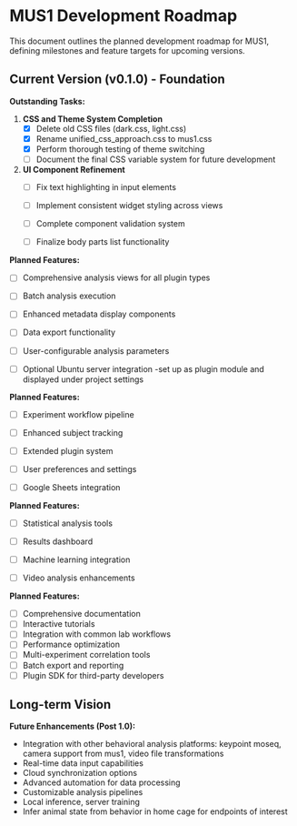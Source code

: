 # MUS1 Development Roadmap

This document outlines the planned development roadmap for MUS1, defining milestones and feature targets for upcoming versions.

## Current Version (v0.1.0) - Foundation

**Outstanding Tasks:**

1. **CSS and Theme System Completion**
   - [x] Delete old CSS files (dark.css, light.css)
   - [x] Rename unified_css_approach.css to mus1.css
   - [x] Perform thorough testing of theme switching
   - [ ] Document the final CSS variable system for future development

2. **UI Component Refinement** 
   - [ ] Fix text highlighting in input elements
   - [ ] Implement consistent widget styling across views
   - [ ] Complete component validation system
   - [ ] Finalize body parts list functionality



**Planned Features:**
- [ ] Comprehensive analysis views for all plugin types
- [ ] Batch analysis execution
- [ ] Enhanced metadata display components
- [ ] Data export functionality
- [ ] User-configurable analysis parameters
- [ ] Optional Ubuntu server integration -set up as plugin module and displayed under project settings


**Planned Features:**
- [ ] Experiment workflow pipeline
- [ ] Enhanced subject tracking
- [ ] Extended plugin system
- [ ] User preferences and settings
- [ ] Google Sheets integration


**Planned Features:**
- [ ] Statistical analysis tools
- [ ] Results dashboard
- [ ] Machine learning integration
- [ ] Video analysis enhancements


**Planned Features:**
- [ ] Comprehensive documentation
- [ ] Interactive tutorials
- [ ] Integration with common lab workflows
- [ ] Performance optimization
- [ ] Multi-experiment correlation tools
- [ ] Batch export and reporting
- [ ] Plugin SDK for third-party developers

## Long-term Vision

**Future Enhancements (Post 1.0):**
- Integration with other behavioral analysis platforms: keypoint moseq, camera support from mus1, video file transformations
- Real-time data input capabilities
- Cloud synchronization options
- Advanced automation for data processing
- Customizable analysis pipelines
- Local inference, server training
- Infer animal state from behavior in home cage for endpoints of interest

